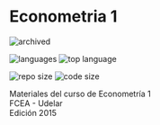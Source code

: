 # Econometria 1  


![archived](https://img.shields.io/badge/lifecycle-archived-red.svg)


![languages](https://img.shields.io/github/languages/count/daczarne/udelar_econometria_1)
![top language](https://img.shields.io/github/languages/top/daczarne/udelar_econometria_1) 


![repo size](https://img.shields.io/github/repo-size/daczarne/udelar_econometria_1)
![code size](https://img.shields.io/github/languages/code-size/daczarne/udelar_econometria_1)


Materiales del curso de Econometría 1  
FCEA - Udelar  
Edición 2015  
